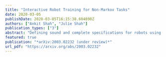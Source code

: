 ```yaml
---
title: "Interactive Robot Training for Non-Markov Tasks"
date: 2020-03-05
publishDate: 2020-03-05T16:15:38.604890Z
authors: ["Ankit Shah", "Julie Shah"]
publication_types: ["3"]
abstract: "Defining sound and complete specifications for robots using formal languages is challenging, while learning formal specifications directly from demonstrations can lead to over-constrained task policies. In this paper, we propose a Bayesian interactive robot training framework that allows the robot to learn from both demonstrations provided by a teacher, and that teacher's assessments of the robot's task executions. We also present an active learning approach -- inspired by uncertainty sampling -- to identify the task execution with the most uncertain degree of acceptability. We demonstrate that active learning within our framework identifies a teacher's intended task specification to a greater degree of similarity when compared with an approach that learns purely from demonstrations. Finally, we also conduct a user-study that demonstrates the efficacy of our active learning framework in learning a table-setting task from a human teacher."
featured: true
publication: "*arXiv:2003.02232 (under review)*"
url_pdf: "https://arxiv.org/abs/2003.02232"
---
```

